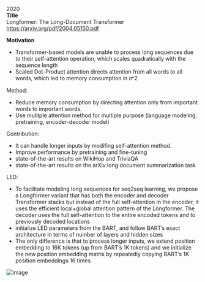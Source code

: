 2020\
**Title**\
Longformer: The Long-Document Transformer
https://arxiv.org/pdf/2004.05150.pdf

**Motivation**
- Transformer-based models are unable to process long sequences due to their self-attention operation, which scales quadratically with the sequence length
- Scaled Dot-Product attention directs attention from all words to all words, which led to memory consumption in 𝑛^2

Method:
- Reduce memory consumption by directing attention only from important words to important words.
- Use mulitple attention method for multiple purpose (language modeling, pretraining, encoder-decoder model)

Contribution:
- It can handle longer inputs by modifing self-attention method.
- Improve performance by pretraining and fine-tuning
- state-of-the-art results on WikiHop and TriviaQA
- state-of-the-art results on the arXiv long document summarization task

LED:
- To facilitate modeling long sequences for seq2seq learning, we propose a Longformer variant that has both the encoder and decoder Transformer stacks but instead of the full self-attention in the encoder, it uses the efficient local+global attention pattern of the Longformer. The decoder uses the full self-attention to the entire encoded tokens and to previously decoded locations
- initialize LED parameters from the BART, and follow BART’s exact architecture in terms of number of layers and hidden sizes
- The only difference is that to process longer inputs, we extend position embedding to 16K tokens (up from BART’s 1K tokens) and we initialize the new position embedding matrix by repeatedly copying BART’s 1K position embeddings 16 times

![image](https://user-images.githubusercontent.com/50447179/157231971-ebb497ad-eff1-45fc-998a-34ec6f4420c7.png)
